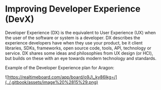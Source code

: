 # Improving Developer Experience \(DevX\)

Developer Experience \(DX\) is the equivalent to User Experience \(UX\) when the user of the software or system is a developer. DX describes the experience developers have when they use your product, be it client libraries, SDKs, frameworks, open source code, tools, API, technology or service. DX shares some ideas and philosophies from UX design \(or HCI\), but builds on these with an eye towards modern technology and standards.

Example of the Developer Experience plan for Aragon:

![https://realtimeboard.com/app/board/o9J\_ky86lkg=/](../.gitbook/assets/image%20%2815%29.png)



